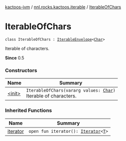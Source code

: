 [kactoos-jvm](../../index.md) / [nnl.rocks.kactoos.iterable](../index.md) / [IterableOfChars](./index.md)

# IterableOfChars

`class IterableOfChars : `[`IterableEnvelope`](../-iterable-envelope/index.md)`<`[`Char`](https://kotlinlang.org/api/latest/jvm/stdlib/kotlin/-char/index.html)`>`

Iterable of characters.

**Since**
0.5

### Constructors

| Name | Summary |
|---|---|
| [&lt;init&gt;](-init-.md) | `IterableOfChars(vararg values: `[`Char`](https://kotlinlang.org/api/latest/jvm/stdlib/kotlin/-char/index.html)`)`<br>Iterable of characters. |

### Inherited Functions

| Name | Summary |
|---|---|
| [iterator](../-iterable-envelope/iterator.md) | `open fun iterator(): `[`Iterator`](https://kotlinlang.org/api/latest/jvm/stdlib/kotlin.collections/-iterator/index.html)`<`[`T`](../-iterable-envelope/index.md#T)`>` |
